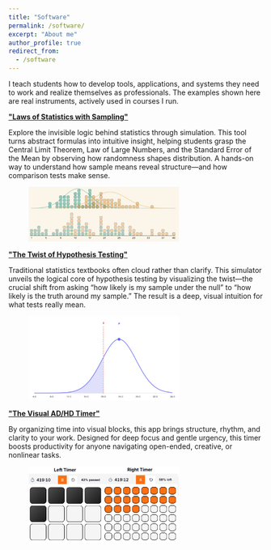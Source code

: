```yaml
---
title: "Software"
permalink: /software/
excerpt: "About me"
author_profile: true
redirect_from: 
  - /software
---
```





I teach students how to develop tools, applications, and systems they need to work and realize themselves as professionals. The examples shown here are real instruments, actively used in courses I run.

[**"Laws of Statistics with Sampling"**](https://studio--cle-dev-09775848-67412.us-central1.hosted.app/)

Explore the invisible logic behind statistics through simulation. This tool turns abstract formulas into intuitive insight, helping students grasp the Central Limit Theorem, Law of Large Numbers, and the Standard Error of the Mean by observing how randomness shapes distribution. A hands-on way to understand how sample means reveal structure—and how comparison tests make sense.

<figure>
  <img src="/files/figs/sampling.png" style="max-width:70%; height:auto;">
</figure>

[**"The Twist of Hypothesis Testing"**](https://claude.ai/public/artifacts/6e467978-6422-45de-90cf-cf4ce4c4d678)

Traditional statistics textbooks often cloud rather than clarify. This simulator unveils the logical core of hypothesis testing by visualizing the twist—the crucial shift from asking “how likely is my sample under the null” to “how likely is the truth around my sample.” The result is a deep, visual intuition for what tests really mean.

<figure>
  <img src="/files/figs/twist.png" style="max-width:70%; height:auto;">
</figure>

[**"The Visual AD/HD Timer"**](https://studio--timeblocks2-04522399-35e61.us-central1.hosted.app/)

By organizing time into visual blocks, this app brings structure, rhythm, and clarity to your work. Designed for deep focus and gentle urgency, this timer boosts productivity for anyone navigating open-ended, creative, or nonlinear tasks.

<figure>
  <img src="/files/figs/timer.png" style="max-width:70%; height:auto;">
</figure>
